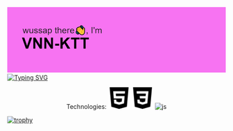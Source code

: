 <img src="https://github.com/vnn-ktt/vnn-ktt/blob/main/headrz.png" alt="Hi, there!" />
<a href="https://git.io/typing-svg">
  <img src="https://readme-typing-svg.demolab.com?font=Fira+Code&duration=4500&pause=800&color=F273F7&center=true&vCenter=true&random=true&width=800&height=100&lines=I'm+just+a+regular+everyday+coder+moth%40%23%24%25%26er;I+told+you+in+the+first+commit%2C+I'll+tell+you+in+another" alt="Typing SVG" />
</a>

<p align="center">
  Technologies:
  <img src="https://github.com/vnn-ktt/vnn-ktt/blob/main/iconz/html5.svg" width="50" height="50" alt="html"/>
  <img src="https://github.com/vnn-ktt/vnn-ktt/blob/main/iconz/css3.svg" width="50" height="50" alt="css"/>
  <img src="https://github.com/vnn-ktt/vnn-ktt/blob/main/iconz/js.svg" width="50" height="50" alt="js"/>
</p>

<!--
**vnn-ktt/vnn-ktt** is a ✨ _special_ ✨ repository because its `README.md` (this file) appears on your GitHub profile.
Here are some ideas to get you started:

- 🔭 I’m currently working on ...
- 🌱 I’m currently learning ...
- 👯 I’m looking to collaborate on ...
- 🤔 I’m looking for help with ...
- 💬 Ask me about ...
- 📫 How to reach me: ...
- 😄 Pronouns: ...
- ⚡ Fun fact: ...
-->

[![trophy](https://github-profile-trophy.vercel.app/?username=vnn-ktt)](https://github.com/ryo-ma/github-profile-trophy)
